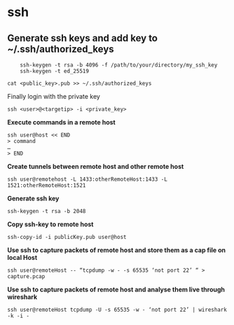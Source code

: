 # ssh


## Generate ssh keys and add key to ~/.ssh/authorized_keys

```shell
	ssh-keygen -t rsa -b 4096 -f /path/to/your/directory/my_ssh_key
	ssh-keygen -t ed_25519
```

	cat <public_key>.pub >> ~/.ssh/authorized_keys

Finally login with the private key

	ssh <user>@<targetip> -i <private_key>





**Execute commands in a remote host**

	ssh user@host << END
	> command
	…
	> END


**Create tunnels between remote host and other remote host**

	ssh user@remotehost -L 1433:otherRemoteHost:1433 -L 1521:otherRemoteHost:1521


**Generate ssh key**

	ssh-keygen -t rsa -b 2048

**Copy ssh-key to remote host**

	ssh-copy-id -i publicKey.pub user@host

**Use ssh to capture packets of remote host and store them as a cap file on local Host**

	ssh user@remoteHost -- “tcpdump -w - -s 65535 ‘not port 22’ “ > capture.pcap

**Use ssh to capture packets of remote host and analyse them live through wireshark**

	ssh user@remoteHost tcpdump -U -s 65535 -w - ‘not port 22’ | wireshark -k -i -

